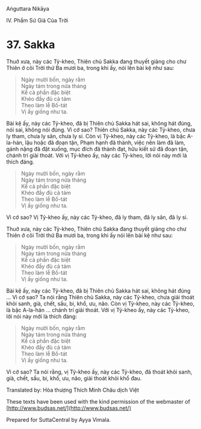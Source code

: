  

Aṅguttara Nikāya

IV. Phẩm Sứ Giả Của Trời

# 37\. Sakka

Thuở xưa, này các Tỷ-kheo, Thiên chủ Sakka đang thuyết giảng cho chư Thiên ở cõi Trời thứ Ba mươi ba, trong khi ấy, nói lên bài kệ như sau:

> Ngày mười bốn, ngày rằm  
> Ngày tám trong nửa tháng  
> Kể cả phần đặc biệt  
> Khéo đầy đủ cả tám  
> Theo làm lễ Bố-tát  
> Vị ấy giống như ta.

Bài kệ ấy, này các Tỷ-kheo, đã bị Thiên chủ Sakka hát sai, không hát đúng, nói sai, không nói đúng. Vì cớ sao? Thiên chủ Sakka, này các Tỷ-kheo, chưa ly tham, chưa ly sân, chưa ly si. Còn vị Tỷ-kheo, này các Tỷ-kheo, là bậc A-la-hán, lậu hoặc đã đoạn tận, Phạm hạnh đã thành, việc nên làm đã làm, gánh nặng đã đặt xuống, mục đích đã thành đạt, hữu kiết sử đã đoạn tận, chánh trí giải thoát. Với vị Tỷ-kheo ấy, này các Tỷ-kheo, lời nói này mới là thích đáng.

> Ngày mười bốn, ngày rằm  
> Ngày tám trong nửa tháng  
> Kể cả phần đặc biệt  
> Khéo đầy đủ cả tám  
> Theo làm lễ Bố-tát  
> Vị ấy giống như ta.

Vì cớ sao? Vị Tỷ-kheo ấy, này các Tỷ-kheo, đã ly tham, đã ly sân, đã ly si.

Thuở xưa, này các Tỷ-kheo, Thiên chủ Sakka đang thuyết giảng cho chư Thiên ở cõi Trời thứ Ba mươi ba, trong khi ấy nói lên bài kệ như sau:

> Ngày mười bốn, ngày rằm  
> Ngày tám trong nửa tháng  
> Kể cả phần đặc biệt  
> Khéo đầy đủ cả tám  
> Theo làm lễ Bố-tát  
> Vị ấy giống như ta.

Bài kệ ấy, này các Tỷ-kheo, đã bị Thiên chủ Sakka hát sai, không hát đúng ... Vì cớ sao? Ta nói rằng Thiên chủ Sakka, này các Tỷ-kheo, chưa giải thoát khỏi sanh, già, chết, sầu, bi, khổ, ưu, não. Còn vị Tỷ-kheo, này các Tỷ-kheo, là bậc A-la-hán ... chánh trí giải thoát. Với vị Tỷ-kheo ấy, này các Tỷ-kheo, lời nói này mới là thích đáng:

> Ngày mười bốn, ngày rằm  
> Ngày tám trong nửa tháng  
> Kể cả phần đặc biệt  
> Khéo đầy đủ cả tám  
> Theo làm lễ Bố-tát  
> Vị ấy giống như ta.

Vì cớ sao? Ta nói rằng, vị Tỷ-kheo ấy, này các Tỷ-kheo, đã thoát khỏi sanh, già, chết, sầu, bi, khổ, ưu, não, giải thoát khỏi khổ đau.

Translated by: Hòa thượng Thích Minh Châu dịch Việt

These texts have been used with the kind permission of the webmaster of [http://www.budsas.net/](http://www.budsas.net/)

Prepared for SuttaCentral by Ayya Vimala.